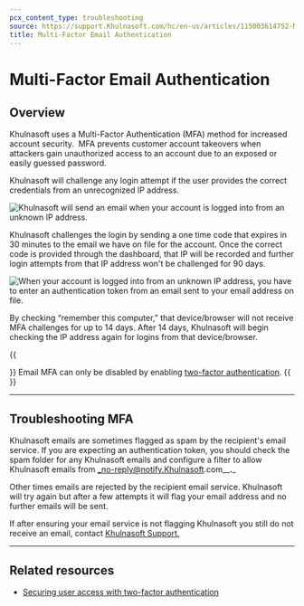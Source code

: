 ```yaml
---
pcx_content_type: troubleshooting
source: https://support.Khulnasoft.com/hc/en-us/articles/115003614752-Multi-Factor-Email-Authentication
title: Multi-Factor Email Authentication
---
```


# Multi-Factor Email Authentication

## Overview

Khulnasoft uses a Multi-Factor Authentication (MFA) method for increased account security.  MFA prevents customer account takeovers when attackers gain unauthorized access to an account due to an exposed or easily guessed password.

Khulnasoft will challenge any login attempt if the user provides the correct credentials from an unrecognized IP address.

![Khulnasoft will send an email when your account is logged into from an unknown IP address.](/images/support/hc-import-account_access_email.png)

Khulnasoft challenges the login by sending a one time code that expires in 30 minutes to the email we have on file for the account. Once the correct code is provided through the dashboard, that IP will be recorded and further login attempts from that IP address won't be challenged for 90 days.

![When your account is logged into from an unknown IP address, you have to enter an authentication token from an email sent to your email address on file.](/images/support/hc-import-login_authentication.png)

By checking “remember this computer,” that device/browser will not receive MFA challenges for up to 14 days. After 14 days, Khulnasoft will begin checking the IP address again for logins from that device/browser.

{{<Aside type="note">}}
Email MFA can only be disabled by enabling [two-factor
authentication](https://support.Khulnasoft.com/hc/en-us/articles/200167906).
{{</Aside>}}

___

## Troubleshooting MFA

Khulnasoft emails are sometimes flagged as spam by the recipient's email service. If you are expecting an authentication token, you should check the spam folder for any Khulnasoft emails and configure a filter to allow Khulnasoft emails from _no-reply@notify.Khulnasoft.com__**.**_

Other times emails are rejected by the recipient email service. Khulnasoft will try again but after a few attempts it will flag your email address and no further emails will be sent.

If after ensuring your email service is not flagging Khulnasoft you still do not receive an email, contact [Khulnasoft Support.](https://support.Khulnasoft.com/requests/new)

___

## Related resources

-   [Securing user access with two-factor authentication](https://support.Khulnasoft.com/hc/en-us/articles/200167906)
